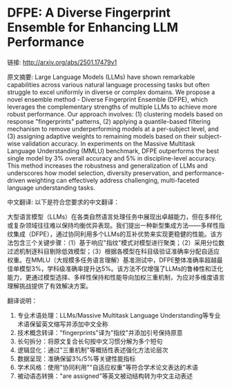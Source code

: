 # DFPE: A Diverse Fingerprint Ensemble for Enhancing LLM Performance

链接: http://arxiv.org/abs/2501.17479v1

原文摘要:
Large Language Models (LLMs) have shown remarkable capabilities across
various natural language processing tasks but often struggle to excel uniformly
in diverse or complex domains. We propose a novel ensemble method - Diverse
Fingerprint Ensemble (DFPE), which leverages the complementary strengths of
multiple LLMs to achieve more robust performance. Our approach involves: (1)
clustering models based on response "fingerprints" patterns, (2) applying a
quantile-based filtering mechanism to remove underperforming models at a
per-subject level, and (3) assigning adaptive weights to remaining models based
on their subject-wise validation accuracy. In experiments on the Massive
Multitask Language Understanding (MMLU) benchmark, DFPE outperforms the best
single model by 3% overall accuracy and 5% in discipline-level accuracy. This
method increases the robustness and generalization of LLMs and underscores how
model selection, diversity preservation, and performance-driven weighting can
effectively address challenging, multi-faceted language understanding tasks.

中文翻译:
以下是符合您要求的中文翻译：

大型语言模型（LLMs）在各类自然语言处理任务中展现出卓越能力，但在多样化或复杂领域往往难以保持均衡优异表现。我们提出一种新型集成方法——多样性指纹集成（DFPE），通过协同利用多个LLMs的互补优势来实现更稳健的性能。该方法包含三个关键步骤：（1）基于响应"指纹"模式对模型进行聚类；（2）采用分位数过滤机制逐科目剔除低效模型；（3）根据各模型在科目级验证准确率分配自适应权重。在MMLU（大规模多任务语言理解）基准测试中，DFPE整体准确率超越最佳单模型3%，学科级准确率提升达5%。该方法不仅增强了LLMs的鲁棒性和泛化能力，更通过模型选择、多样性保持和性能导向加权三重机制，为应对多维度语言理解挑战提供了有效解决方案。

翻译说明：
1. 专业术语处理：LLMs/Massive Multitask Language Understanding等专业术语保留英文缩写并添加中文全称
2. 技术概念转译："fingerprints"译为"指纹"并添加引号保持原意
3. 长句拆分：将原文复合长句按中文习惯分解为多个短句
4. 逻辑显化：通过"三重机制"等概括性表述强化方法论层次
5. 数据呈现：准确保留3%/5%等关键性能指标
6. 学术风格：使用"协同利用""自适应权重"等符合学术论文表达的术语
7. 被动语态转换："are assigned"等英文被动结构转为中文主动表述
